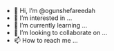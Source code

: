 - 👋 Hi, I’m @ogunshefareedah
- 👀 I’m interested in ...
- 🌱 I’m currently learning ...
- 💞️ I’m looking to collaborate on ...
- 📫 How to reach me ...

<!---
ogunshefareedah/ogunshefareedah is a ✨ special ✨ repository because its `README.md` (this file) appears on your GitHub profile.
You can click the Preview link to take a look at your changes.
--->
